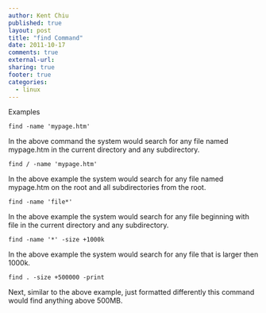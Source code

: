```yaml
---
author: Kent Chiu
published: true
layout: post
title: "find Command"
date: 2011-10-17
comments: true
external-url:
sharing: true
footer: true
categories:
  - linux
---
```






Examples


```
find -name 'mypage.htm'

```

In the above command the system would search for any file named
mypage.htm in the current directory and any subdirectory.


```
find / -name 'mypage.htm'

```

In the above example the system would search for any file named
mypage.htm on the root and all subdirectories from the root.


```
find -name 'file*'

```

In the above example the system would search for any file beginning with
file in the current directory and any subdirectory.


```
find -name '*' -size +1000k

```

In the above example the system would search for any file that is larger
then 1000k.


```
find . -size +500000 -print

```

Next, similar to the above example, just formatted differently this
command would find anything above 500MB.

